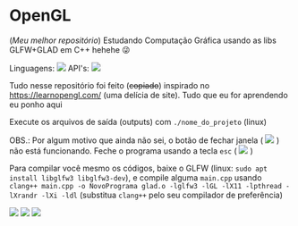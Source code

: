 # OpenGL

(*Meu melhor repositório*) Estudando Computação Gráfica usando as libs GLFW+GLAD em C++ hehehe 😜

Linguagens: ![](https://camo.githubusercontent.com/e10434c23523ce5c817c011d1160c9ab77031b21b42ba92b3cd765595b8a37e8/68747470733a2f2f75706c6f61642e77696b696d656469612e6f72672f77696b6970656469612f636f6d6d6f6e732f7468756d622f312f31382f49534f5f432532422532425f4c6f676f2e7376672f33303670782d49534f5f432532422532425f4c6f676f2e7376672e706e67)
API's: ![](https://camo.githubusercontent.com/4df758ad92cc370e204ba7316c5832c28fcbdf525c67286c3a1473011cf0d292/68747470733a2f2f706963732e6672656569636f6e732e696f2f75706c6f6164732f69636f6e732f706e672f363939313339313535313535313934313731342d3531322e706e67)

Tudo nesse repositório foi feito (~~copiado~~) inspirado no https://learnopengl.com/ (uma delícia de site). Tudo que eu for aprendendo eu ponho aqui

Execute os arquivos de saída (outputs) com `./nome_do_projeto` (linux)

OBS.: Por algum motivo que ainda não sei, o botão de fechar janela ( ![](https://cdn.discordapp.com/attachments/741550250916970536/844993415317159936/unknown.png) ) não está funcionando. Feche o programa usando a tecla `esc` ( ![](https://cdn.discordapp.com/attachments/741550250916970536/844994020127146001/unknown.png) )

Para compilar você mesmo os códigos, baixe o GLFW (linux: `sudo apt install libglfw3 libglfw3-dev`), e compile alguma `main.cpp` usando `clang++ main.cpp -o NovoPrograma glad.o -lglfw3 -lGL -lX11 -lpthread -lXrandr -lXi -ldl` (substitua `clang++` pelo seu compilador de preferência)

![](https://cdn.discordapp.com/attachments/741550250916970536/844989724380627004/unknown.png)
![](https://media.discordapp.net/attachments/741550250916970536/844310298227769394/unknown.png?width=851&height=460)
![](https://cdn.discordapp.com/attachments/741550250916970536/837078220188418058/unknown.png)
